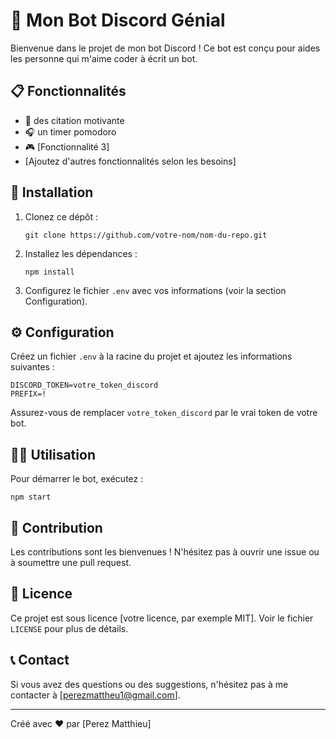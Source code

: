 # 🤖 Mon Bot Discord Génial

Bienvenue dans le projet de mon bot Discord ! Ce bot est conçu pour aides les personne qui m'aime coder à écrit un bot.

## 📋 Fonctionnalités

- 🦾 des citation motivante 
- 🎧 un timer pomodoro
- 🎮 [Fonctionnalité 3]
- [Ajoutez d'autres fonctionnalités selon les besoins]

## 🚀 Installation

1. Clonez ce dépôt :
   ```
   git clone https://github.com/votre-nom/nom-du-repo.git
   ```
2. Installez les dépendances :
   ```
   npm install
   ```
3. Configurez le fichier `.env` avec vos informations (voir la section Configuration).

## ⚙️ Configuration

Créez un fichier `.env` à la racine du projet et ajoutez les informations suivantes :

```
DISCORD_TOKEN=votre_token_discord
PREFIX=!
```

Assurez-vous de remplacer `votre_token_discord` par le vrai token de votre bot.

## 🏃‍♂️ Utilisation

Pour démarrer le bot, exécutez :

```
npm start
```

## 🤝 Contribution

Les contributions sont les bienvenues ! N'hésitez pas à ouvrir une issue ou à soumettre une pull request.

## 📄 Licence

Ce projet est sous licence [votre licence, par exemple MIT]. Voir le fichier `LICENSE` pour plus de détails.

## 📞 Contact

Si vous avez des questions ou des suggestions, n'hésitez pas à me contacter à [perezmattheu1@gmail.com].

---

Créé avec ❤️ par [Perez Matthieu]
